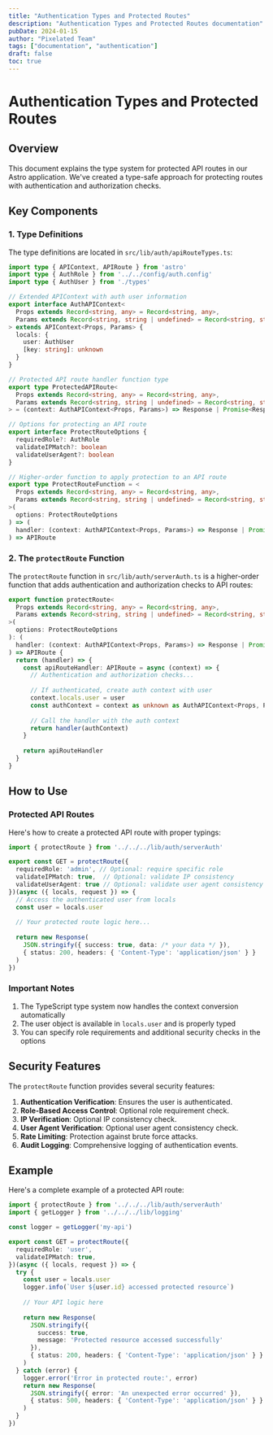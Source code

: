 ```yaml
---
title: "Authentication Types and Protected Routes"
description: "Authentication Types and Protected Routes documentation"
pubDate: 2024-01-15
author: "Pixelated Team"
tags: ["documentation", "authentication"]
draft: false
toc: true
---
```


# Authentication Types and Protected Routes

## Overview

This document explains the type system for protected API routes in our Astro application. We've created a type-safe approach for protecting routes with authentication and authorization checks.

## Key Components

### 1. Type Definitions

The type definitions are located in `src/lib/auth/apiRouteTypes.ts`:

```typescript
import type { APIContext, APIRoute } from 'astro'
import type { AuthRole } from '../../config/auth.config'
import type { AuthUser } from './types'

// Extended APIContext with auth user information
export interface AuthAPIContext<
  Props extends Record<string, any> = Record<string, any>,
  Params extends Record<string, string | undefined> = Record<string, string | undefined>
> extends APIContext<Props, Params> {
  locals: {
    user: AuthUser
    [key: string]: unknown
  }
}

// Protected API route handler function type
export type ProtectedAPIRoute<
  Props extends Record<string, any> = Record<string, any>,
  Params extends Record<string, string | undefined> = Record<string, string | undefined>
> = (context: AuthAPIContext<Props, Params>) => Response | Promise<Response>

// Options for protecting an API route
export interface ProtectRouteOptions {
  requiredRole?: AuthRole
  validateIPMatch?: boolean
  validateUserAgent?: boolean
}

// Higher-order function to apply protection to an API route
export type ProtectRouteFunction = <
  Props extends Record<string, any> = Record<string, any>,
  Params extends Record<string, string | undefined> = Record<string, string | undefined>
>(
  options: ProtectRouteOptions
) => (
  handler: (context: AuthAPIContext<Props, Params>) => Response | Promise<Response>
) => APIRoute
```

### 2. The `protectRoute` Function

The `protectRoute` function in `src/lib/auth/serverAuth.ts` is a higher-order function that adds authentication and authorization checks to API routes:

```typescript
export function protectRoute<
  Props extends Record<string, any> = Record<string, any>,
  Params extends Record<string, string | undefined> = Record<string, string | undefined>
>(
  options: ProtectRouteOptions
): (
  handler: (context: AuthAPIContext<Props, Params>) => Response | Promise<Response>
) => APIRoute {
  return (handler) => {
    const apiRouteHandler: APIRoute = async (context) => {
      // Authentication and authorization checks...
      
      // If authenticated, create auth context with user
      context.locals.user = user
      const authContext = context as unknown as AuthAPIContext<Props, Params>
      
      // Call the handler with the auth context
      return handler(authContext)
    }
    
    return apiRouteHandler
  }
}
```

## How to Use

### Protected API Routes

Here's how to create a protected API route with proper typings:

```typescript
import { protectRoute } from '../../../lib/auth/serverAuth'

export const GET = protectRoute({
  requiredRole: 'admin', // Optional: require specific role
  validateIPMatch: true,  // Optional: validate IP consistency
  validateUserAgent: true // Optional: validate user agent consistency
})(async ({ locals, request }) => {
  // Access the authenticated user from locals
  const user = locals.user
  
  // Your protected route logic here...
  
  return new Response(
    JSON.stringify({ success: true, data: /* your data */ }),
    { status: 200, headers: { 'Content-Type': 'application/json' } }
  )
})
```

### Important Notes

1. The TypeScript type system now handles the context conversion automatically
2. The user object is available in `locals.user` and is properly typed
3. You can specify role requirements and additional security checks in the options

## Security Features

The `protectRoute` function provides several security features:

1. **Authentication Verification**: Ensures the user is authenticated.
2. **Role-Based Access Control**: Optional role requirement check.
3. **IP Verification**: Optional IP consistency check.
4. **User Agent Verification**: Optional user agent consistency check.
5. **Rate Limiting**: Protection against brute force attacks.
6. **Audit Logging**: Comprehensive logging of authentication events.

## Example

Here's a complete example of a protected API route:

```typescript
import { protectRoute } from '../../../lib/auth/serverAuth'
import { getLogger } from '../../../lib/logging'

const logger = getLogger('my-api')

export const GET = protectRoute({
  requiredRole: 'user',
  validateIPMatch: true,
})(async ({ locals, request }) => {
  try {
    const user = locals.user
    logger.info(`User ${user.id} accessed protected resource`)
    
    // Your API logic here
    
    return new Response(
      JSON.stringify({ 
        success: true,
        message: 'Protected resource accessed successfully'
      }),
      { status: 200, headers: { 'Content-Type': 'application/json' } }
    )
  } catch (error) {
    logger.error('Error in protected route:', error)
    return new Response(
      JSON.stringify({ error: 'An unexpected error occurred' }),
      { status: 500, headers: { 'Content-Type': 'application/json' } }
    )
  }
})
```
